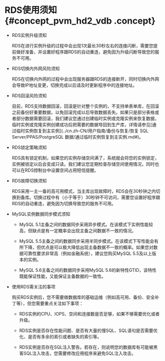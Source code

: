 # RDS使用须知 {#concept_pvm_hd2_vdb .concept}

-   RDS实例升级须知

    RDS在进行实例升级的过程中会出现1次最长30秒左右的连接闪断，需要您提前做好准备，并设置好程序跟RDS的自动重连，避免因为升级闪断导致您的服务不可用。

-   RDS切换内外网风险须知

    RDS在切换内外网的过程中会出现服务器跟RDS的连接断开，同时切换内外网会导致IP地址变更，切换完成以后请及时更新程序中的连接地址。

-   RDS回滚风险须知

    目前，RDS支持数据回滚，回滚是针对整个实例的，不支持单表单库，在回滚之前备份好重要数据，以免回滚完成以后导致数据丢失。如果只是部分表格或者部分数据需要回滚，我们建议您通过创建临时实例或克隆实例来恢复数据，临时实例或克隆实例创建成功后把需要的数据导回到生产库，详情请参见[通过临时实例恢复到主实例](../cn.zh-CN/用户指南/备份与恢复/恢复 SQL Server/PPAS/PostgreSQL 数据/通过临时实例恢复到主实例.md#)。

-   RDS锁定策略须知

    RDS具有锁定机制，如果您的实例存储空间满了，系统就会将您的实例锁定，实例被锁定以后会变成只读。我们建议您定期检查存储空间使用情况，同时也可以在RDS控制台中设置空间占用短信提醒。

-   RDS故障切换须知

    RDS采用一主一备的高可用模式，当主库出现故障时，RDS会在30秒钟之内切换到备库。切换过程中有（小于等于）30秒钟不可访问，需要您设置好程序跟RDS的自动重连，避免因为切换导致您的服务不可用。

-   MySQL实例数据同步模式须知

    -   MySQL 5.1主备之间的数据同步采用异步模式。在该模式下实例性能较高，但缺点是有一定概率会出现主备之间数据不一致的情况。

    -   MySQL 5.5主备之间的数据同步采用半同步模式。在该模式下写性能会有所下降，但优点是可以极大降低出现主备数据不一致的概率。如果您对数据可靠性要求非常高（例如金融系统），建议您购买MySQL 5.5及以上版本的实例。

    -   MySQL 5.6主备之间的数据同步采用MySQL 5.6的新特性GTID，该特性既能保证性能，又能保证主备数据的一致性。

-   使用RDS需关注的事项

    购买RDS实例后，您不需要做数据库的基础运维（例如高可用、备份、安全补丁等），但您需要重点关注如下事项：

    -   RDS实例的CPU、IOPS、空间和连接数是否足够，如果不够需要优化或者升级。

    -   RDS实例是否存在性能问题、是否有大量的慢SQL、SQL语句是否需要优化、是否有多余的索引或者缺失的索引等。

    -   RDS实例是否存在SQL注入警告。若存在，则说明您的数据库有可能被黑客SQL注入攻击，您需要修改应用程序来避免SQL注入攻击。


